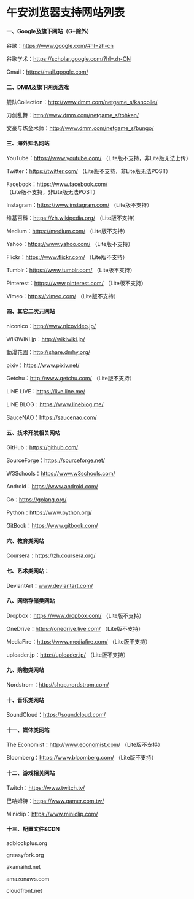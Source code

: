 # 午安浏览器支持网站列表

#### 一、Google及旗下网站（G+除外）

谷歌：https://www.google.com/#hl=zh-cn

谷歌学术：https://scholar.google.com/?hl=zh-CN

Gmail：https://mail.google.com/

#### 二、DMM及旗下网页游戏

舰队Collection：http://www.dmm.com/netgame_s/kancolle/

刀剑乱舞：http://www.dmm.com/netgame_s/tohken/

文豪与炼金术师：http://www.dmm.com/netgame_s/bungo/

#### 三、海外知名网站

YouTube：https://www.youtube.com/  （Lite版不支持，非Lite版无法上传）

Twitter：https://twitter.com/  （Lite版不支持，非Lite版无法POST）

Facebook：https://www.facebook.com/ （Lite版不支持，非Lite版无法POST）

Instagram：https://www.instagram.com/ （Lite版不支持）

维基百科：https://zh.wikipedia.org/ （Lite版不支持）

Medium：https://medium.com/ （Lite版不支持）

Yahoo：https://www.yahoo.com/ （Lite版不支持）

Flickr：https://www.flickr.com/ （Lite版不支持）

Tumblr：https://www.tumblr.com/ （Lite版不支持）

Pinterest：https://www.pinterest.com/ （Lite版不支持）

Vimeo：https://vimeo.com/ （Lite版不支持）

#### 四、其它二次元网站

niconico：http://www.nicovideo.jp/

WIKIWIKI.jp：http://wikiwiki.jp/

動漫花園：http://share.dmhy.org/

pixiv：https://www.pixiv.net/

Getchu：http://www.getchu.com/ （Lite版不支持）

LINE LIVE：https://live.line.me/

LINE BLOG：https://www.lineblog.me/

SauceNAO：https://saucenao.com/

#### 五、技术开发相关网站

GitHub：https://github.com/

SourceForge：https://sourceforge.net/

W3Schools：https://www.w3schools.com/

Android：https://www.android.com/

Go：https://golang.org/

Python：https://www.python.org/

GitBook：https://www.gitbook.com/

#### 六、教育类网站

Coursera：https://zh.coursera.org/

#### 七、艺术类网站：

DeviantArt：www.deviantart.com/

#### 八、网络存储类网站

Dropbox：https://www.dropbox.com/ （Lite版不支持）

OneDrive：https://onedrive.live.com/ （Lite版不支持）

MediaFire：https://www.mediafire.com/ （Lite版不支持）

uploader.jp：http://uploader.jp/ （Lite版不支持）

#### 九、购物类网站

Nordstrom：http://shop.nordstrom.com/

#### 十、音乐类网站

SoundCloud：https://soundcloud.com/

#### 十一、媒体类网站

The Economist：http://www.economist.com/ （Lite版不支持）

Bloomberg：https://www.bloomberg.com/ （Lite版不支持）

#### 十二、游戏相关网站

Twitch：https://www.twitch.tv/

巴哈姆特：https://www.gamer.com.tw/

Miniclip：https://www.miniclip.com/

#### 十三、配置文件&CDN

adblockplus.org

greasyfork.org

akamaihd.net

amazonaws.com

cloudfront.net

